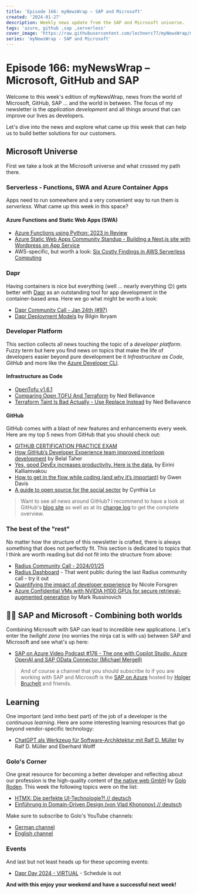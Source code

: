 ```yaml
---
title: 'Episode 166: myNewsWrap – SAP and Microsoft'
created: '2024-01-27'
description: Weekly news update from the SAP and Microsoft universe.
tags: 'azure, github ,sap ,serverless'
cover_image: 'https://raw.githubusercontent.com/lechnerc77/myNewsWrap/main/episodes/cover-images/episode166small.png'
series: 'myNewsWrap - SAP and Microsoft'
---
```


# Episode 166: myNewsWrap – Microsoft, GitHub and SAP

Welcome to this week's edition of myNewsWrap, news from the world of Microsoft, GitHub, SAP ... and the world in between. The focus of my newsletter is the *application development* and all things around that can improve our lives as developers.

Let's dive into the news and explore what came up this week that can help us to build better solutions for our customers.

## Microsoft Universe

First we take a look at the Microsoft universe and what crossed my path there.

### Serverless - Functions, SWA and Azure Container Apps

Apps need to run somewhere and a very convenient way to run them is *serverless*. What came up this week in this space?

#### Azure Functions and Static Web Apps (SWA)

* [Azure Functions using Python: 2023 in Review](https://techcommunity.microsoft.com/t5/azure-compute-blog/azure-functions-using-python-2023-in-review/ba-p/4007999)
* [Azure Static Web Apps Community Standup - Building a Next.js site with Wordpress on App Service](https://www.youtube.com/live/IAVMd5U-arY?si=VgyYYOo_VIjIKRCp)
* AWS-specific, but worth a look: [Six Costly Findings in AWS Serverless Computing](https://dev.to/miguelacallesmba/seven-costly-findings-in-aws-serverless-computing-46h7)

### Dapr

Having containers is nice but everything (well ... nearly everything 😉) gets better with [Dapr](https://dapr.io/) as an outstanding tool for app development in the container-based area. Here we go what might be worth a look:

* [Dapr Community Call - Jan 24th (#97)](https://youtu.be/lf1zbVQiEZk?si=ksk0_WA5j2u7JSEE)
* [Dapr Deployment Models](https://www.diagrid.io/blog/dapr-deployment-models) by Bilgin Ibryam

### Developer Platform

This section collects all news touching the topic of a *developer platform*. Fuzzy term but here you find news on topics that make the life of developers easier beyond pure development be it *Infrastructure as Code*, *GitHub* and more like the [Azure Developer CLI](https://github.com/Azure/azure-dev).  

#### Infrastructure as Code

* [OpenTofu v1.6.1](https://github.com/opentofu/opentofu/releases/tag/v1.6.1)
* [Comparing Open TOFU And Terraform](https://nedinthecloud.com/2024/01/22/comparing-opentofu-and-terraform/) by Ned Bellavance
* [Terraform Taint Is Bad Actually - Use Replace Instead](https://youtu.be/v_T1fuYGjV0?si=cUqiWyfWPSxPwggs) by Ned Bellavance

#### GitHub

GitHub comes with a blast of new features and enhancements every week. Here are my top 5 news from GitHub that you should check out:

* [GITHUB CERTIFICATION PRACTICE EXAM](https://ghcertified.com/practice_tests/)
* [How GitHub’s Developer Experience team improved innerloop development](https://github.blog/2024-01-24-how-githubs-developer-experience-team-improved-innerloop-development/) by Belal Taher
* [Yes, good DevEx increases productivity. Here is the data.](https://github.blog/2024-01-23-good-devex-increases-productivity/) by Eirini Kalliamvakou
* [How to get in the flow while coding (and why it’s important)](https://github.blog/2024-01-22-how-to-get-in-the-flow-while-coding-and-why-its-important/) by Gwen Davis
* [A guide to open source for the social sector](https://github.blog/2024-01-23-a-guide-to-open-source-for-the-social-sector/) by Cynthia Lo

> Want to see all news around GitHub? I recommend to have a look at GitHub's [blog site](https://github.blog/) as well as at its [change log](https://github.blog/changelog/) to get the complete overview.

### The best of the "rest"

No matter how the structure of this newsletter is crafted, there is always something that does not perfectly fit. This section is dedicated to topics that I think are worth reading but did not fit into the structure from above:

* [Radius Community Call - 2024/01/25](https://youtu.be/JDYmY1IRVOs?si=oIweJGQGI_Om2OJZ)
* [Radius Dashboard](https://github.com/radius-project/dashboard) - That went public during the last Radius community call - try it out
* [Quantifying the impact of developer experience](https://azure.microsoft.com/en-us/blog/quantifying-the-impact-of-developer-experience/) by Nicole Forsgren
* [Azure Confidential VMs with NVIDIA H100 GPUs for secure retrieval-augmented generation](https://youtu.be/Bxg_gfABPC0?si=fkLnc9gCtVmcPuJr) by Mark Russinovich

## 🐱‍👤 SAP and Microsoft - Combining both worlds

Combining Microsoft with SAP can lead to incredible new applications. Let's enter the *twilight zone* (no worries the ninja cat is with us) between SAP and Microsoft and see what's up here:

* [SAP on Azure Video Podcast #176 - The one with Copilot Studio, Azure OpenAI and SAP OData Connector (Michael Mergell)](https://youtu.be/V-pdMg-cwCY?si=D7TSNI2GhWX9jrmG)

> And of course a channel that you should subscribe to if you are working with SAP and Microsoft is the [SAP on Azure](https://www.youtube.com/@SAPonAzure) hosted by [Holger Bruchelt](https://www.linkedin.com/in/holger-bruchelt/) and friends.

## Learning

One important (and imho best part) of the job of a developer is the *continuous learning*. Here are some interesting learning resources that go beyond vendor-specific technology:

* [ChatGPT als Werkzeug für Software-Archiktektur mit Ralf D. Müller](https://www.youtube.com/live/WFZppdVGqAw?si=CgbRssbaFY2u79Gq) by Ralf D. Müller and Eberhard Wolff

### Golo's Corner

One great resource for becoming a better developer and reflecting about our profession is the high-quality content of [the native web GmbH](https://thenativeweb.io/) by [Golo Roden](https://twitter.com/goloroden). This week the following topics were on the list:

* [HTMX: Die perfekte UI-Technologie?! // deutsch](https://youtu.be/TL5TtpZ33xU?si=l_q4HvMSl9O8slKt)
* [Einführung in Domain-Driven Design (von Vlad Khononov) // deutsch](https://youtu.be/y5q5jY3vyRQ?si=ZSbmVcYwkk9sahFh)

Make sure to subscribe to Golo's YouTube channels:

* [German channel](https://www.youtube.com/@thenativeweb)
* [English channel](https://www.youtube.com/@thenativeweb-en)

### Events

And last but not least heads up for these upcoming events:

* [Dapr Day 2024 - VIRTUAL](https://community.cncf.io/events/details/cncf-virtual-project-events-2024-hosted-by-cncf-presents-dapr-day-2024-virtual/) - Schedule is out

**And with this enjoy your weekend and have a successful next week!**
